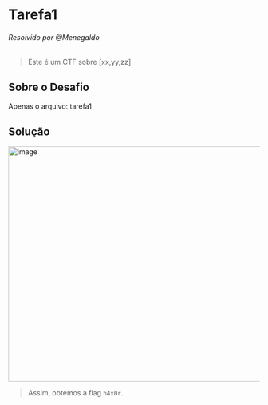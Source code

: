 # Tarefa1

###### Resolvido por @Menegaldo
> Este é um CTF sobre [xx,yy,zz]  

## Sobre o Desafio  

Apenas o arquivo: tarefa1

## Solução

<img width="827" height="471" alt="image" src="https://github.com/user-attachments/assets/148572a5-5662-4a06-a2a4-02479a17d201" />

> Assim, obtemos a flag `h4x0r`.
